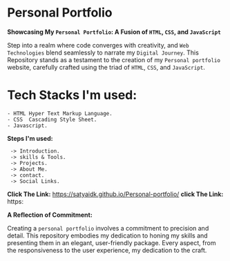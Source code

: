 # Personal Portfolio

**Showcasing My `Personal Portfolio`: A Fusion of `HTML`, `CSS`, and `JavaScript`**

Step into a realm where code converges with creativity, and `Web Technologies` blend seamlessly to narrate 
my `Digital Journey`. This Repository stands as a testament to the creation of my `Personal portfolio` website, 
carefully crafted using the triad of `HTML`, `CSS`, and `JavaScript`.

<h1>Tech Stacks I'm used:</h1> 

    - HTML Hyper Text Markup Language.
    - CSS  Cascading Style Sheet.
    - Javascript.

**Steps I'm used:**

     -> Introduction.
     -> skills & Tools.
     -> Projects.
     -> About Me.
     -> contact.
     -> Social Links.

**Click The Link:** https://satyaidk.github.io/Personal-portfolio/
**click The Link:** https:


**A Reflection of Commitment:**

Creating a `personal portfolio` involves a commitment to precision and detail. This repository embodies my dedication to honing my skills and presenting them in an elegant, user-friendly package. Every aspect, from the responsiveness to the user experience, my dedication to the craft.
